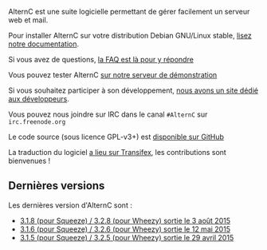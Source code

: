 
AlternC est une suite logicielle permettant de gérer facilement un serveur web et mail.

Pour installer AlternC sur votre distribution Debian GNU/Linux stable, [lisez notre documentation](Install-fr).

Si vous avez de questions, [la FAQ est là pour y répondre](FAQ-fr)

Vous pouvez tester AlternC [sur notre serveur de démonstration](http://demo.alternc.org/)

Si vous souhaitez participer à son développement, [nous avons un site dédié aux développeurs](http://alternc.org).

Vous pouvez nous joindre sur IRC dans le canal `#AlternC` sur `irc.freenode.org`

Le code source (sous licence GPL-v3+) est [disponible sur GitHub](https://github.com/AlternC/AlternC)

La traduction du logiciel [a lieu sur Transifex](https://www.transifex.com/octopuce/alternc/), les contributions sont bienvenues !

## Dernières versions

Les dernières version d'AlternC sont : 

* [3.1.8 (pour Squeeze) / 3.2.8 (pour Wheezy) sortie le 3 août 2015](https://github.com/AlternC/AlternC/releases/tag/3.1.8)
* [3.1.6 (pour Squeeze) / 3.2.6 (pour Wheezy) sortie le 12 mai 2015](https://github.com/AlternC/AlternC/releases/tag/3.1.6)
* [3.1.5 (pour Squeeze) / 3.2.5 (pour Wheezy) sortie le 29 avril 2015](https://github.com/AlternC/AlternC/releases/tag/3.1.5)
